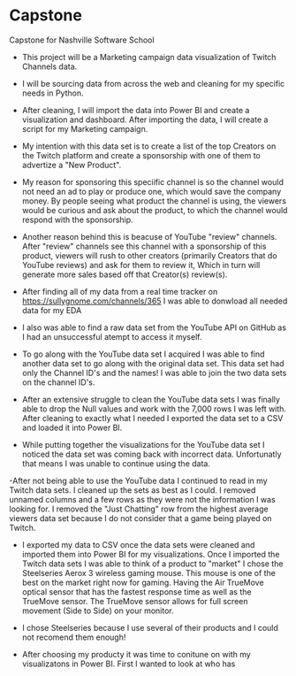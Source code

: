 # Capstone
Capstone for Nashville Software School

- This project will be a Marketing campaign data visualization of Twitch Channels data.
- I will be sourcing data from across the web and cleaning for my specific needs in Python.
- After cleaning, I will import the data into Power BI and create a visualization and dashboard. After importing the data, I will create a script for my Marketing campaign.
- My intention with this data set is to create a list of the top Creators on the Twitch platform and create a sponsorship with one of them to advertize a "New Product". 
- My reason for sponsoring this speciific channel is so the channel would not need an ad to play or produce one, which would save the company money. By people seeing what product the channel is using, the viewers would be curious and ask about the product, to which the channel would respond with the sponsorship.
- Another reason behind this is beacuse of YouTube "review" channels. After "review" channels see this channel with a sponsorship of this product, viewers will rush to other creators (primarily Creators that do YouTube reviews) and ask for them to review it, Which in turn will generate more sales based off that Creator(s) review(s). 


- After finding all of my data from a real time tracker on https://sullygnome.com/channels/365 I was able to donwload all needed data for my EDA

- I also was able to find a raw data set from the YouTube API on GitHub as I had an unsuccessful atempt to access it myself. 
- To go along with the YouTube data set I acquired I was able to find another data set to go along with the original data set. This data set had only the Channel ID's and the names! I was able to join the two data sets on the channel ID's.

- After an extensive struggle to clean the YouTube data sets I was finally able to drop the Null values and work with the 7,000 rows I was left with. After cleaning to exactly what I needed I exported the data set to a CSV and loaded it into Power BI. 
- While putting together the visualizations for the YouTube data set I noticed the data set was coming back with incorrect data. Unfortunatly that means I was unable to continue using the data.  

-After not being able to use the YouTube data I continued to read in my Twitch data sets. I cleaned up the sets as best as I could. I removed unnamed columns and a few rows as they were not the information I was looking for. I removed the "Just Chatting" row from the highest average viewers data set because I do not consider that a game being played on Twitch.

- I exported my data to CSV once the data sets were cleaned and imported them into Power BI for my visualizations. Once I imported the Twitch data sets I was able to think of a product to "market" I chose the Steelseries Aerox 3 wireless gaming mouse. This mouse is one of the best on the market right now for gaming. Having the Air TrueMove optical sensor that has the fastest response time as well as the TrueMove sensor. The TrueMove sensor allows for full screen movement (Side to Side) on your monitor.

- I chose Steelseries because I use several of their products and I could not recomend them enough! 

- After choosing my producty it was time to conitune on with  my visualizatons in Power BI. First I wanted to look at who has 
